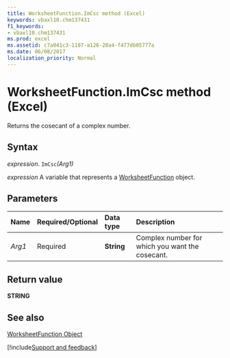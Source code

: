```yaml
---
title: WorksheetFunction.ImCsc method (Excel)
keywords: vbaxl10.chm137431
f1_keywords:
- vbaxl10.chm137431
ms.prod: excel
ms.assetid: c7a041c3-1187-a126-28a4-f477db05777a
ms.date: 06/08/2017
localization_priority: Normal
---
```



# WorksheetFunction.ImCsc method (Excel)

Returns the cosecant of a complex number.


## Syntax

_expression_. `ImCsc`_(Arg1)_

_expression_ A variable that represents a [WorksheetFunction](Excel.WorksheetFunction.md) object.


## Parameters



|Name|Required/Optional|Data type|Description|
|:-----|:-----|:-----|:-----|
| _Arg1_|Required|**String**|Complex number for which you want the cosecant.|

## Return value

 **STRING**


## See also


[WorksheetFunction Object](Excel.WorksheetFunction.md)

[!include[Support and feedback](~/includes/feedback-boilerplate.md)]